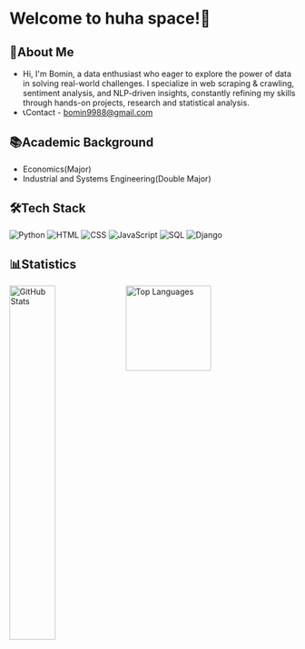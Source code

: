 # Welcome to huha space!💫

## 🐸About Me
- Hi, I'm Bomin, a data enthusiast who eager to explore the power of data in solving real-world challenges. I specialize in web scraping & crawling, sentiment analysis, and NLP-driven insights, constantly refining my skills through hands-on projects, research and statistical analysis.
- 📞Contact - [bomin9988@gmail.com](mailto:bomin9988@gmail.com)
## 📚Academic Background
- Economics(Major)
- Industrial and Systems Engineering(Double Major)

## 🛠Tech Stack
![Python](https://img.shields.io/badge/Python-3776AB?style=for-the-badge&logo=python&logoColor=white)
![HTML](https://img.shields.io/badge/HTML5-E34F26?style=for-the-badge&logo=html5&logoColor=white)
![CSS](https://img.shields.io/badge/CSS3-1572B6?style=for-the-badge&logo=css3&logoColor=white)
![JavaScript](https://img.shields.io/badge/JavaScript-F7DF1E?style=for-the-badge&logo=javascript&logoColor=black)
![SQL](https://img.shields.io/badge/SQL-4479A1?style=for-the-badge&logo=mysql&logoColor=white)
![Django](https://img.shields.io/badge/Django-092E20?style=for-the-badge&logo=django&logoColor=white)

## 📊Statistics
<div>
  <!-- GitHub Stats -->
  <img 
    alt="GitHub Stats" 
    align="left" 
    src="https://github-readme-stats.vercel.app/api?username=huhakor&show_icons=true&theme=react" 
    width="40%" 
  />
  
  <!-- Top Languages -->
  <img 
    alt="Top Languages" 
    height="150" 
    align="left" 
    src="https://github-readme-stats.vercel.app/api/top-langs/?username=huhakor&hide=c%23,powershell,Mathematica,Ruby,Objective-C,Objective-C%2b%2b,Cuda&title_color=1E90FF&text_color=000000&icon_color=1E90FF&bg_color=ffffff&langs_count=4&layout=compact&border_color=ffffff&hide_border=true" 
  />
</div>

